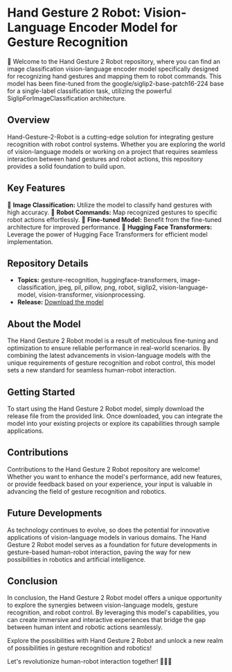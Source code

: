 # Hand Gesture 2 Robot: Vision-Language Encoder Model for Gesture Recognition

👋 Welcome to the Hand Gesture 2 Robot repository, where you can find an image classification vision-language encoder model specifically designed for recognizing hand gestures and mapping them to robot commands. This model has been fine-tuned from the google/siglip2-base-patch16-224 base for a single-label classification task, utilizing the powerful SiglipForImageClassification architecture.

## Overview

Hand-Gesture-2-Robot is a cutting-edge solution for integrating gesture recognition with robot control systems. Whether you are exploring the world of vision-language models or working on a project that requires seamless interaction between hand gestures and robot actions, this repository provides a solid foundation to build upon.

## Key Features

📸 **Image Classification:** Utilize the model to classify hand gestures with high accuracy.
🤖 **Robot Commands:** Map recognized gestures to specific robot actions effortlessly.
🚀 **Fine-tuned Model:** Benefit from the fine-tuned architecture for improved performance.
🤝 **Hugging Face Transformers:** Leverage the power of Hugging Face Transformers for efficient model implementation.

## Repository Details

- **Topics:** gesture-recognition, huggingface-transformers, image-classification, jpeg, pil, pillow, png, robot, siglip2, vision-language-model, vision-transformer, visionprocessing.
- **Release:** [Download the model](https://github.com/MrAlonso9/Hand-Gesture-2-Robot/releases)

## About the Model

The Hand Gesture 2 Robot model is a result of meticulous fine-tuning and optimization to ensure reliable performance in real-world scenarios. By combining the latest advancements in vision-language models with the unique requirements of gesture recognition and robot control, this model sets a new standard for seamless human-robot interaction.

## Getting Started

To start using the Hand Gesture 2 Robot model, simply download the release file from the provided link. Once downloaded, you can integrate the model into your existing projects or explore its capabilities through sample applications.

## Contributions

Contributions to the Hand Gesture 2 Robot repository are welcome! Whether you want to enhance the model's performance, add new features, or provide feedback based on your experience, your input is valuable in advancing the field of gesture recognition and robotics.

## Future Developments

As technology continues to evolve, so does the potential for innovative applications of vision-language models in various domains. The Hand Gesture 2 Robot model serves as a foundation for future developments in gesture-based human-robot interaction, paving the way for new possibilities in robotics and artificial intelligence.

## Conclusion

In conclusion, the Hand Gesture 2 Robot model offers a unique opportunity to explore the synergies between vision-language models, gesture recognition, and robot control. By leveraging this model's capabilities, you can create immersive and interactive experiences that bridge the gap between human intent and robotic actions seamlessly.

Explore the possibilities with Hand Gesture 2 Robot and unlock a new realm of possibilities in gesture recognition and robotics!

Let's revolutionize human-robot interaction together! 🤖💬🌟